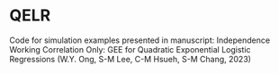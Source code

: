 # QELR
Code for simulation examples presented in manuscript: Independence Working Correlation Only: GEE for Quadratic Exponential Logistic Regressions (W.Y. Ong, S-M Lee, C-M Hsueh, S-M Chang, 2023)
